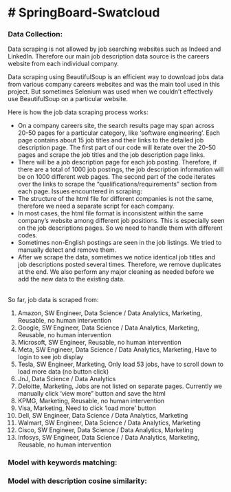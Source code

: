 <h1># SpringBoard-Swatcloud</h1>

<h3>Data Collection:</h3>

<p>Data scraping is not allowed by job searching websites such as Indeed and LinkedIn. Therefore our main job description data source is the careers website from each individual company.</p>
<p>Data scraping using BeautifulSoup is an efficient way to download jobs data from various company careers websites and was the main tool used in this project. But sometimes Selenium was used when we couldn’t effectively use BeautifulSoup on a particular website.</p>
<p>Here is how the job data scraping process works:</p>
<ul><li>
On a company careers site, the search results page may span across 20-50 pages for a particular category, like ‘software engineering’. Each page contains about 15 job titles and their links to the detailed job description page. The first part of our code will iterate over the 20-50 pages and scrape the job titles and the job description page links.</li>
<li>There will be a job description page for each job posting. Therefore, if there are a total of 1000 job postings, the job description information will be on 1000 different web pages. The second part of the code iterates over the links to scrape the “qualifications/requirements” section from each page.
Issues encountered in scraping:</li>
<li>The structure of the html file for different companies is not the same, therefore we need a separate script for each company. 
<li>In most cases, the html file format is inconsistent within the same company’s website among different job positions. This is especially seen on the job descriptions pages. So we need to handle them with different codes.</li>
<li>Sometimes non-English postings are seen in the job listings. We tried to manually detect  and remove them.</li>
<li>After we scrape the data, sometimes we notice identical job titles and job descriptions posted several times. Therefore, we remove duplicates at the end. We also perform any major cleaning as needed before we add the new data to the existing data.</li>
</ul></br>
<span>So far, job data is scraped from:</span>
<ol>
<li>Amazon, SW Engineer, Data Science / Data Analytics, Marketing, Reusable, no human intervention</li>
<li>Google, SW Engineer, Data Science / Data Analytics, Marketing, Reusable, no human intervention</li>
<li>Microsoft, SW Engineer, Reusable, no human intervention</li>
<li>Meta, SW Engineer, Data Science / Data Analytics, Marketing, Have to login to see job display</li>
<li>Tesla, SW Engineer, Marketing, Only load 53 jobs, have to scroll down to load more data (no button click)</li>
<li>JnJ, Data Science / Data Analytics</li>
<li>Deloitte, Marketing, Jobs are not listed on separate pages. Currently we manually click ‘view more” button and save the html</li>
<li>KPMG, Marketing, Reusable, no human intervention</li>
<li>Visa, Marketing, Need to click ‘load more’ button</li>
<li>Dell, SW Engineer, Data Science / Data Analytics, Marketing</li>
<li>Walmart, SW Engineer, Data Science / Data Analytics, Marketing</li>
<li>Cisco, SW Engineer, Data Science / Data Analytics, Marketing</li>
<li>Infosys, SW Engineer, Data Science / Data Analytics, Marketing, Reusable, no human intervention</li>
  </ol>


<h3>Model with keywords matching:</h3>


<h3>Model with description cosine similarity:</h3>
